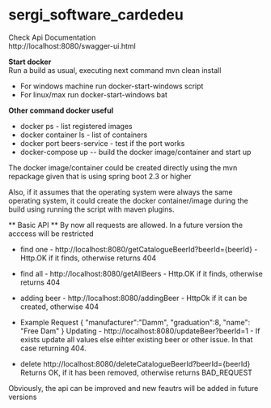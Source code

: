 # sergi_software_cardedeu

Check Api Documentation<br/>
http://localhost:8080/swagger-ui.html

**Start docker**<br/>
Run a build as usual, executing next command mvn clean install

* For windows machine run docker-start-windows script
* For linux/max run docker-start-windows bat

**Other command docker useful**<br/>
* docker ps - list registered images
* docker container ls - list of containers
* docker port beers-service - test if the port works
* docker-compose up -- build the docker image/container and start up

The docker image/container could be created directly using the mvn repackage given that is using spring boot 2.3 or higher

Also, if it assumes that the operating system were always the same operating system, it could create the docker container/image during the build using running the script with maven plugins.

** Basic API ** 
By now all requests are allowed. In a future version the acccess will be restricted

* find one - http://localhost:8080/getCatalogueBeerId?beerId={beerId} - Http.OK if it finds, otherwise returns 404

* find all - http://localhost:8080/getAllBeers - Http.OK if it finds, otherwise returns 404

* adding beer - http://localhost:8080/addingBeer - HttpOk if it can be created, otherwise 404
- Example Request {
 "manufacturer":"Damm",
 "graduation":8,
 "name": "Free Dam"
}
Updating - http://localhost:8080/updateBeer?beerId=1 - If exists update all values else eihter existing beer or other issue. In that case returning 404. 
* delete http://localhost:8080/deleteCatalogueBeerId?beerId={beerId} Returns OK, if it has been removed, otherwise returns BAD_REQUEST

 Obviously, the api can be improved and new feautrs will be added in future versions



